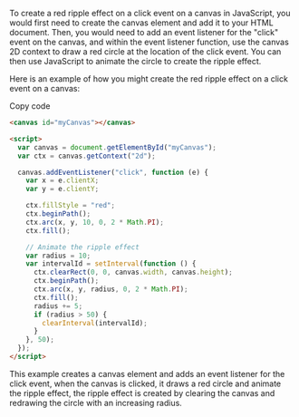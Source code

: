 To create a red ripple effect on a click event on a canvas in JavaScript, you would first need to create the canvas element and add it to your HTML document. Then, you would need to add an event listener for the "click" event on the canvas, and within the event listener function, use the canvas 2D context to draw a red circle at the location of the click event. You can then use JavaScript to animate the circle to create the ripple effect.

Here is an example of how you might create the red ripple effect on a click event on a canvas:

Copy code

```html
<canvas id="myCanvas"></canvas>

<script>
  var canvas = document.getElementById("myCanvas");
  var ctx = canvas.getContext("2d");

  canvas.addEventListener("click", function (e) {
    var x = e.clientX;
    var y = e.clientY;

    ctx.fillStyle = "red";
    ctx.beginPath();
    ctx.arc(x, y, 10, 0, 2 * Math.PI);
    ctx.fill();

    // Animate the ripple effect
    var radius = 10;
    var intervalId = setInterval(function () {
      ctx.clearRect(0, 0, canvas.width, canvas.height);
      ctx.beginPath();
      ctx.arc(x, y, radius, 0, 2 * Math.PI);
      ctx.fill();
      radius += 5;
      if (radius > 50) {
        clearInterval(intervalId);
      }
    }, 50);
  });
</script>
```

This example creates a canvas element and adds an event listener for the click event, when the canvas is clicked, it draws a red circle and animate the ripple effect, the ripple effect is created by clearing the canvas and redrawing the circle with an increasing radius.
